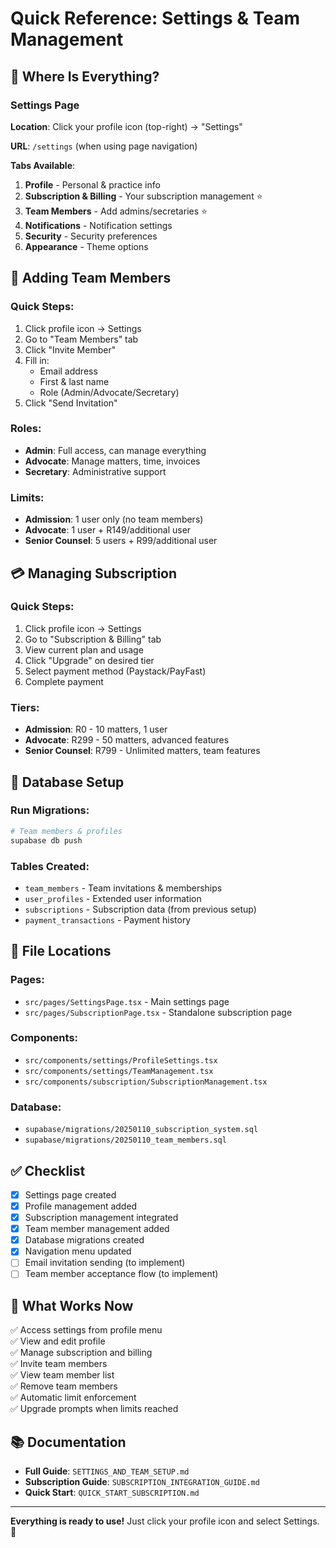 # Quick Reference: Settings & Team Management

## 🎯 Where Is Everything?

### Settings Page
**Location**: Click your profile icon (top-right) → "Settings"

**URL**: `/settings` (when using page navigation)

**Tabs Available**:
1. **Profile** - Personal & practice info
2. **Subscription & Billing** - Your subscription management ⭐
3. **Team Members** - Add admins/secretaries ⭐
4. **Notifications** - Notification settings
5. **Security** - Security preferences
6. **Appearance** - Theme options

## 👥 Adding Team Members

### Quick Steps:
1. Click profile icon → Settings
2. Go to "Team Members" tab
3. Click "Invite Member"
4. Fill in:
   - Email address
   - First & last name
   - Role (Admin/Advocate/Secretary)
5. Click "Send Invitation"

### Roles:
- **Admin**: Full access, can manage everything
- **Advocate**: Manage matters, time, invoices
- **Secretary**: Administrative support

### Limits:
- **Admission**: 1 user only (no team members)
- **Advocate**: 1 user + R149/additional user
- **Senior Counsel**: 5 users + R99/additional user

## 💳 Managing Subscription

### Quick Steps:
1. Click profile icon → Settings
2. Go to "Subscription & Billing" tab
3. View current plan and usage
4. Click "Upgrade" on desired tier
5. Select payment method (Paystack/PayFast)
6. Complete payment

### Tiers:
- **Admission**: R0 - 10 matters, 1 user
- **Advocate**: R299 - 50 matters, advanced features
- **Senior Counsel**: R799 - Unlimited matters, team features

## 🔧 Database Setup

### Run Migrations:
```bash
# Team members & profiles
supabase db push
```

### Tables Created:
- `team_members` - Team invitations & memberships
- `user_profiles` - Extended user information
- `subscriptions` - Subscription data (from previous setup)
- `payment_transactions` - Payment history

## 📍 File Locations

### Pages:
- `src/pages/SettingsPage.tsx` - Main settings page
- `src/pages/SubscriptionPage.tsx` - Standalone subscription page

### Components:
- `src/components/settings/ProfileSettings.tsx`
- `src/components/settings/TeamManagement.tsx`
- `src/components/subscription/SubscriptionManagement.tsx`

### Database:
- `supabase/migrations/20250110_subscription_system.sql`
- `supabase/migrations/20250110_team_members.sql`

## ✅ Checklist

- [x] Settings page created
- [x] Profile management added
- [x] Subscription management integrated
- [x] Team member management added
- [x] Database migrations created
- [x] Navigation menu updated
- [ ] Email invitation sending (to implement)
- [ ] Team member acceptance flow (to implement)

## 🚀 What Works Now

✅ Access settings from profile menu  
✅ View and edit profile  
✅ Manage subscription and billing  
✅ Invite team members  
✅ View team member list  
✅ Remove team members  
✅ Automatic limit enforcement  
✅ Upgrade prompts when limits reached  

## 📚 Documentation

- **Full Guide**: `SETTINGS_AND_TEAM_SETUP.md`
- **Subscription Guide**: `SUBSCRIPTION_INTEGRATION_GUIDE.md`
- **Quick Start**: `QUICK_START_SUBSCRIPTION.md`

---

**Everything is ready to use!** Just click your profile icon and select Settings. 🎉
